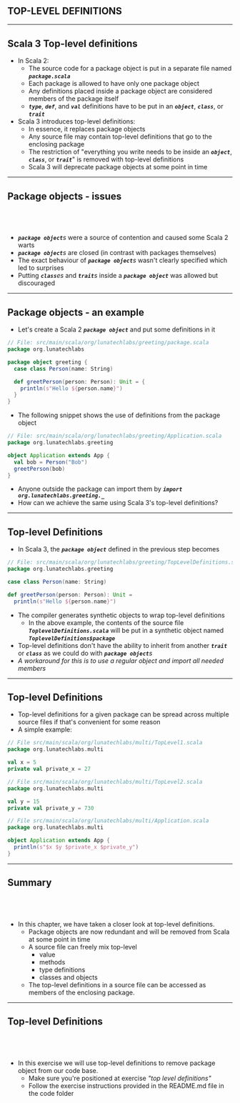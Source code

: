 <!-- .slide: data-background-color="#781010" data-background-image="images/bg-reveal.ps.png" -->

[//]: # (The following is a hack to move the slide H2 section down)
## &#173;
## &#173;
## &#173;
## &#173;
## TOP-LEVEL DEFINITIONS

---

## Scala 3 Top-level definitions

* In Scala 2:
    * The source code for a package object is put in a separate file named ***`package.scala`***
    * Each package is allowed to have only one package object
    * Any definitions placed inside a package object are considered members of the package itself
    * ***`type`***, ***`def`***, and ***`val`*** definitions have to be put in an ***`object`***, ***`class`***, or ***`trait`***
* Scala 3 introduces top-level definitions:
    * In essence, it replaces package objects
    * Any source file may contain top-level definitions that go to the enclosing package
    * The restriction of "everything you write needs to be inside an ***`object`***, ***`class`***, or ***`trait`***" is removed with top-level definitions
    * Scala 3 will deprecate package objects at some point in time

---

## Package objects - issues
## &#173;

* ***`package object`***&#173;*s* were a source of contention and caused some Scala 2 warts
* ***`package object`***&#173;*s* are closed (in contrast with packages themselves)
* The exact behaviour of ***`package object`***&#173;*s* wasn't clearly specified which led to surprises
* Putting ***`class`***&#173;*es* and ***`trait`***&#173;*s* inside a ***`package object`*** was allowed but discouraged

---

## Package objects - an example

- Let's create a Scala 2 ***`package object`*** and put some definitions in it

```scala
// File: src/main/scala/org/lunatechlabs/greeting/package.scala
package org.lunatechlabs

package object greeting {
  case class Person(name: String)

  def greetPerson(person: Person): Unit = {
    println(s"Hello ${person.name}")
  }
}
```

- The following snippet shows the use of definitions from the package object

```scala
// File: src/main/scala/org/lunatechlabs/greeting/Application.scala
package org.lunatechlabs.greeting

object Application extends App {
  val bob = Person("Bob")
  greetPerson(bob)
}
```

* Anyone outside the package can import them by ***`import org.lunatechlabs.greeting._`***
* How can we achieve the same using Scala 3's top-level definitions?

---

## Top-level Definitions

* In Scala 3, the ***`package object`*** defined in the previous step becomes

```scala
// File: src/main/scala/org/lunatechlabs/greeting/TopLevelDefinitions.scala
package org.lunatechlabs.greeting

case class Person(name: String)

def greetPerson(person: Person): Unit =
  println(s"Hello ${person.name}")
```

* The compiler generates synthetic objects to wrap top-level definitions
    * In the above example, the contents of the source file ***`ToplevelDefinitions.scala`*** will be put in a synthetic object named ***`ToplevelDefinitions$package
`***
* Top-level definitions don't have the ability to inherit from another ***`trait`*** or ***`class`*** as we could do with ***`package object`***&#173;*s*
* *A workaround for this is to use a regular object and import all needed members*

---

## Top-level Definitions

* Top-level definitions for a given package can be spread across multiple source files if that's convenient for some reason
* A simple example:

```scala
// File src/main/scala/org/lunatechlabs/multi/TopLevel1.scala
package org.lunatechlabs.multi

val x = 5
private val private_x = 27
```

```scala
// File src/main/scala/org/lunatechlabs/multi/TopLevel2.scala
package org.lunatechlabs.multi

val y = 15
private val private_y = 730
```

```scala
// File src/main/scala/org/lunatechlabs/multi/Application.scala
package org.lunatechlabs.multi

object Application extends App {
  println(s"$x $y $private_x $private_y")
}
```

---

## Summary
## &#173;

* In this chapter, we have taken a closer look at top-level definitions. 
    * Package objects are now redundant and will be removed from Scala at some point in time
    * A source file can freely mix top-level
        * value
        * methods
        * type definitions
        * classes and objects
    * The top-level definitions in a source file can be accessed as members of the enclosing package.

---
<!-- .slide: data-background-color="#94aabb" data-background-image="images/bg-reveal.ps.png" -->

## Top-level Definitions
## &#173;

* In this exercise we will use top-level definitions to remove package object from our code base.
    * Make sure you're positioned at exercise *"top level definitions"*
    * Follow the exercise instructions provided in the README.md file in the code folder
